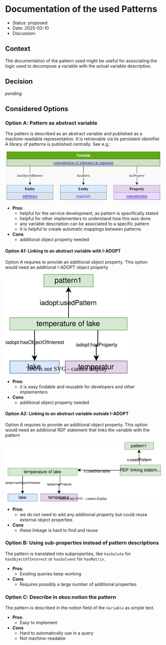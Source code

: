 # Documentation of the used Patterns

* Status:  proposed
* Date: 2025-03-10
* Discussion:

## Context

The documentation of the pattern used might be useful for associating the logic used to decompose a variable with the actual variable description.

## Decision

*pending*

## Considered Options

### Option A: Pattern as abstract variable

The pattern is described as an abstract variable and published as a machine-readable representation.
It is retrievable via its persistent identifier.
A library of patterns is published centrally.
See e.g.:

![description option A](./003/pattern.jpg)

* **Pros**:
  * helpful for the service development, as pattern is specifically stated
  * helpful for other implementers to understand how this was done
  * any variable description can be associated to a specific pattern
  * it is helpful to create automatic mappings between patterns
* **Cons**
  * additional object property needed

#### Option A1: Linking to an abstract variable with I-ADOPT

Option A requires to provide an additional object property. This option would need an additional I-ADOPT object property

![description option A1](./003/option003A1.drawio.svg)

* **Pros**:
  * it is easy findable and reusable for developers and other implementers
* **Cons**
  * additional object property needed
 
 #### Option A2: Linking to an abstract variable outside I-ADOPT

Option A requires to provide an additional object property. This option would need an additional RDF statement that links the variable with the pattern

![description option A2](./003/option003A2.drawio.svg)

* **Pros**:
  * we do not need to add any additional property but could reuse external object properties
* **Cons**
  * these linkage is hard to find and reuse

### Option B: Using sub-properties instead of pattern descriptions

The pattern is translated into subproperties, like `hasSolute` for `hasObjectOfInterest` or `hasSolvent` for `hasMatrix`.

* **Pros**:
  * Existing queries keep working
* **Cons**
  * Requires possibly a large number of additional properties

### Option C: Describe in skos:notion the pattern

The pattern is described in the notion field of the `Variable` as simple text.

* **Pros**:
  * Easy to implement
* **Cons**
  * Hard to automatically use in a query
  * Not machine-readable
